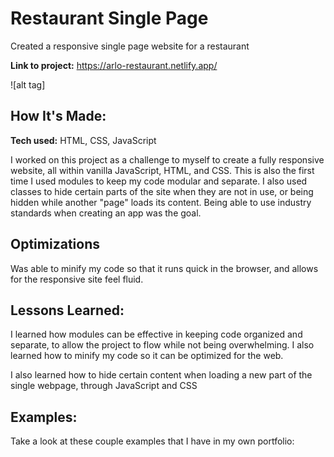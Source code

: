 # Restaurant Single Page 
Created a responsive single page website for a restaurant

**Link to project:** https://arlo-restaurant.netlify.app/

![alt tag]

## How It's Made:

**Tech used:** HTML, CSS, JavaScript

I worked on this project as a challenge to myself to create a fully responsive website, all within vanilla JavaScript, HTML, and CSS.  This is also the first time I used modules to keep my code modular and separate. I also used classes to hide certain parts of the site when they are not in use, or being hidden while another "page" loads its content. Being able to use industry standards when creating an app was the goal.

## Optimizations

Was able to minify my code so that it runs quick in the browser, and allows for the responsive site feel fluid.

## Lessons Learned:

I learned how modules can be effective in keeping code organized and separate, to allow the project to flow while not being overwhelming. I also learned how to minify my code so it can be optimized for the web. 

I also learned how to hide certain content when loading a new part of the single webpage, through JavaScript and CSS


## Examples:
Take a look at these couple examples that I have in my own portfolio:
